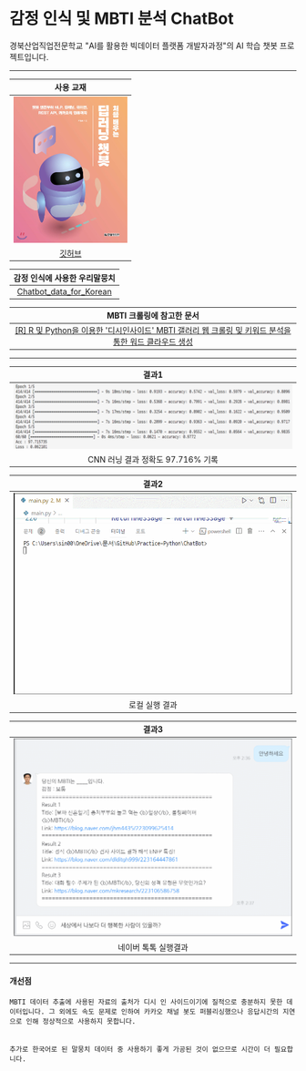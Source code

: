 # 감정 인식 및 MBTI 분석 ChatBot

경북산업직업전문학교 "AI를 활용한 빅데이터 플랫폼 개발자과정"의 AI 학습 챗봇 프로젝트입니다.

---

|                          사용 교재                          |
| :---------------------------------------------------------: |
|         <img src="./기타/책표지.jpg" width="200px">         |
| <a href="https://github.com/keiraydev/chatbot"> 깃허브 </a> |

|                        감정 인식에 사용한 우리말뭉치                         |
| :--------------------------------------------------------------------------: |
| <a href="https://github.com/songys/Chatbot_data">Chatbot_data_for_Korean</a> |

|                                                               MBTI 크롤링에 참고한 문서                                                                |
| :----------------------------------------------------------------------------------------------------------------------------------------------------: |
| <a href="https://shlee1990.tistory.com/864">[R] R 및 Python을 이용한 '디시인사이드' MBTI 갤러리 웹 크롤링 및 키워드 분석을 통한 워드 클라우드 생성</a> |

---

|결과1|
|:---:|
|<img src="./기타/결과1%20CNN%20학습%20결과.png">|
|CNN 러닝 결과 정확도 97.716% 기록|

|결과2|
|:---:|
|<img src="./기타/결과1%20로컬2.gif">|
|로컬 실행 결과|

|결과3|
|:---:|
|<img src="./기타/결과2%20네이버톡톡1.gif">|
|네이버 톡톡 실행결과|


---

#### 개선점

    MBTI 데이터 추출에 사용된 자료의 출처가 디시 인 사이드이기에 질적으로 충분하지 못한 데이터입니다. 그 외에도 속도 문제로 인하여 카카오 채널 봇도 퍼블리싱했으나 응답시간의 지연으로 인해 정상적으로 사용하지 못합니다.  
  

    추가로 한국어로 된 말뭉치 데이터 중 사용하기 좋게 가공된 것이 없으므로 시간이 더 필요합니다.